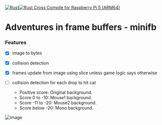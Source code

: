 [![Rust](https://github.com/RGGH/mif/actions/workflows/rust.yml/badge.svg)](https://github.com/RGGH/mif/actions/workflows/rust.yml)[![Rust Cross Compile for Raspberry Pi 5 (ARM64)](https://github.com/RGGH/mif/actions/workflows/cross_comp_pi5.yaml/badge.svg)](https://github.com/RGGH/mif/actions/workflows/cross_comp_pi5.yaml)

# Adventures in frame buffers - minifb

### Features
- [x] image to bytes 
- [x] collision detection
- [x] frames update from image using slice unless game logic says otherwise
- [ ] collision detection for each drop to hit cat

  - Positive score: Original background.
  - Score 0 to -10: Mouse1 background.
  - Score -11 to -20: Mouse2 background.
  - Score below -20: Mono background.


![image](https://github.com/user-attachments/assets/841e855f-37fc-4941-a779-e6fe92fbdd1c)
